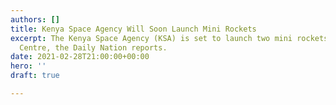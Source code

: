 ```yaml
---
authors: []
title: Kenya Space Agency Will Soon Launch Mini Rockets
excerpt: The Kenya Space Agency (KSA) is set to launch two mini rockets from the Malindi
  Centre, the Daily Nation reports.
date: 2021-02-28T21:00:00+00:00
hero: ''
draft: true

---
```

